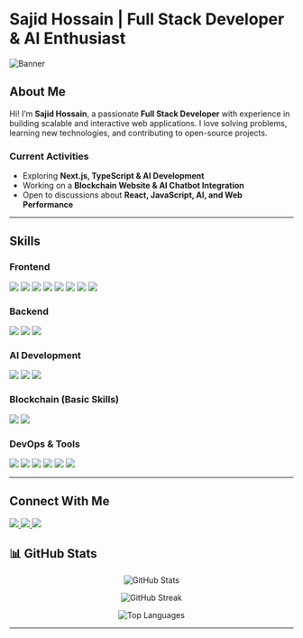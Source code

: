 # **Sajid Hossain** | **Full Stack Developer & AI Enthusiast**

![Banner](https://www.jadeglobal.com/sites/default/files/2021-03/migrating-blog-banner-min.jpg)

## About Me
Hi! I’m **Sajid Hossain**, a passionate **Full Stack Developer** with experience in building scalable and interactive web applications. I love solving problems, learning new technologies, and contributing to open-source projects.

### **Current Activities**
- Exploring **Next.js, TypeScript & AI Development**
- Working on a **Blockchain Website & AI Chatbot Integration**
- Open to discussions about **React, JavaScript, AI, and Web Performance**

---

## **Skills**
### **Frontend**
<p align="left">
  <img src="https://img.shields.io/badge/HTML5-%23E34F26.svg?style=for-the-badge&logo=html5&logoColor=white"/>
  <img src="https://img.shields.io/badge/CSS3-%231572B6.svg?style=for-the-badge&logo=css3&logoColor=white"/>
  <img src="https://img.shields.io/badge/JavaScript-%23F7DF1E.svg?style=for-the-badge&logo=javascript&logoColor=black"/>
  <img src="https://img.shields.io/badge/TypeScript-%23007ACC.svg?style=for-the-badge&logo=typescript&logoColor=white"/>
  <img src="https://img.shields.io/badge/React-%2361DAFB.svg?style=for-the-badge&logo=react&logoColor=white"/>
  <img src="https://img.shields.io/badge/Next.js-%23000000.svg?style=for-the-badge&logo=nextdotjs&logoColor=white"/>
  <img src="https://img.shields.io/badge/Framer_Motion-%23000000.svg?style=for-the-badge&logo=framer&logoColor=white"/>
  <img src="https://img.shields.io/badge/Vite-%23646CFF.svg?style=for-the-badge&logo=vite&logoColor=white"/>
</p>

### **Backend**
<p align="left">
  <img src="https://img.shields.io/badge/Node.js-%23339933.svg?style=for-the-badge&logo=node.js&logoColor=white"/>
  <img src="https://img.shields.io/badge/Express.js-%23000000.svg?style=for-the-badge&logo=express&logoColor=white"/>
  <img src="https://img.shields.io/badge/MongoDB-%2347A248.svg?style=for-the-badge&logo=mongodb&logoColor=white"/>
</p>

### **AI Development**
<p align="left">
  <img src="https://img.shields.io/badge/ChatGPT-%2300A67E.svg?style=for-the-badge&logo=openai&logoColor=white"/>
  <img src="https://img.shields.io/badge/Gemini-%230076D6.svg?style=for-the-badge&logo=google&logoColor=white"/>
  <img src="https://img.shields.io/badge/DeepSeek-%231A73E8.svg?style=for-the-badge&logo=ai&logoColor=white"/>
</p>

### **Blockchain (Basic Skills)**
<p align="left">
  <img src="https://img.shields.io/badge/Wallet_Interaction-%23212121.svg?style=for-the-badge&logo=ethereum&logoColor=white"/>
  <img src="https://img.shields.io/badge/Blockchain_Basics-%231572B6.svg?style=for-the-badge&logo=blockchain&logoColor=white"/>
</p>

### **DevOps & Tools**
<p align="left">
  <img src="https://img.shields.io/badge/Git-%23F05032.svg?style=for-the-badge&logo=git&logoColor=white"/>
  <img src="https://img.shields.io/badge/GitHub-%23181717.svg?style=for-the-badge&logo=github&logoColor=white"/>
  <img src="https://img.shields.io/badge/CI%2FCD-%23000000.svg?style=for-the-badge&logo=githubactions&logoColor=white"/>
  <img src="https://img.shields.io/badge/GitHub_Actions-%232671E5.svg?style=for-the-badge&logo=githubactions&logoColor=white"/>
  <img src="https://img.shields.io/badge/Ubuntu-%23E95420.svg?style=for-the-badge&logo=ubuntu&logoColor=white"/>
  <img src="https://img.shields.io/badge/Postman-%23FF6C37.svg?style=for-the-badge&logo=postman&logoColor=white"/>
</p>

---

## **Connect With Me**
<p align="left">
  <a href="https://www.linkedin.com/in/brokephilanthropist/">
    <img src="https://img.shields.io/badge/LinkedIn-%230A66C2.svg?style=for-the-badge&logo=linkedin&logoColor=white"/>
  </a>
  <a href="https://github.com/sajidhossain8272">
    <img src="https://img.shields.io/badge/GitHub-%23181717.svg?style=for-the-badge&logo=github&logoColor=white"/>
  </a>
  <a href="https://www.facebook.com/s73597/">
    <img src="https://img.shields.io/badge/Facebook-%231877F2.svg?style=for-the-badge&logo=facebook&logoColor=white"/>
  </a>
</p>

## 📊 GitHub Stats  
<p align="center">
  <img src="https://github-readme-stats.vercel.app/api?username=sajidhossain8272&show_icons=true&theme=tokyonight" alt="GitHub Stats" />
</p>

<p align="center">
  <img src="https://github-readme-streak-stats.herokuapp.com/?user=sajidhossain8272&theme=tokyonight" alt="GitHub Streak" />
</p>

<p align="center">
  <img src="https://github-readme-stats.vercel.app/api/top-langs/?username=sajidhossain8272&layout=compact&theme=tokyonight" alt="Top Languages" />
</p>

---

